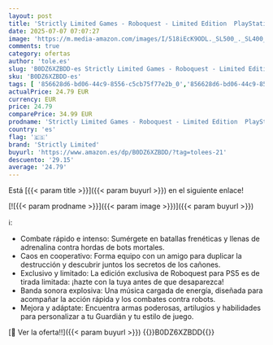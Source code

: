 ```yaml
---
layout: post
title: 'Strictly Limited Games - Roboquest - Limited Edition  PlayStation 5  [PEGI]'
date: 2025-07-07 07:07:27
image: 'https://m.media-amazon.com/images/I/518iEcK9ODL._SL500_._SL400_.jpg'
comments: true
category: ofertas
author: 'tole.es'
slug: 'B0DZ6XZBDD-es Strictly Limited Games - Roboquest - Limited Edition...'
sku: 'B0DZ6XZBDD-es'
tags: [ '856628d6-bd06-44c9-8556-c5cb75f77e2b_0','856628d6-bd06-44c9-8556-c5cb75f77e2b_2201','856628d6-bd06-44c9-8556-c5cb75f77e2b_3601','Arborist Merchandising Root','Hardware y juegos para PlayStation 5','Juegos para PlayStation 5','Preventa de Videojuegos','Self Service','Special Features Stores','Videojuegos','Videojuegos más esperados','playstation','strictly limited','🇪🇸', ]
actualPrice: 24.79 EUR
currency: EUR
price: 24.79
comparePrice: 34.99 EUR
prodname: 'Strictly Limited Games - Roboquest - Limited Edition  PlayStation 5  [PEGI]'
country: 'es'
flag: '🇪🇸'
brand: 'Strictly Limited'
buyurl: 'https://www.amazon.es/dp/B0DZ6XZBDD/?tag=tolees-21'
descuento: '29.15'
average: '24.79'
---
```


Está [{{< param title >}}]({{< param buyurl >}}) en el siguiente enlace!

[![{{< param prodname >}}]({{< param image >}})]({{< param buyurl >}})

ℹ️:

- Combate rápido e intenso: Sumérgete en batallas frenéticas y llenas de adrenalina contra hordas de bots mortales.
- Caos en cooperativo: Forma equipo con un amigo para duplicar la destrucción y descubrir juntos los secretos de los cañones.
- Exclusivo y limitado: La edición exclusiva de Roboquest para PS5 es de tirada limitada: ¡hazte con la tuya antes de que desaparezca!
- Banda sonora explosiva: Una música cargada de energía, diseñada para acompañar la acción rápida y los combates contra robots.
- Mejora y adáptate: Encuentra armas poderosas, artilugios y habilidades para personalizar a tu Guardián y tu estilo de juego.

[🛒 Ver la oferta!!]({{< param buyurl >}})
{{<world>}}B0DZ6XZBDD{{</world>}}
